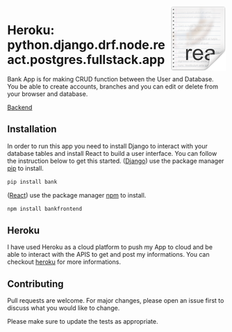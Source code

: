 <img src="icon.png" align="right" />

# Heroku: python.django.drf.node.react.postgres.fullstack.app
Bank App is for making CRUD function between the User and Database. You be able to create accounts, branches and you can edit or delete from your browser and database.

[Backend](https://bank-django-drf-local.herokuapp.com/)

## Installation 
In order to run this app you need to install Django to interact with your database tables and install React to build a user interface. You can follow the instruction below to get this started.
([Django](https://www.djangoproject.com/)) use the package manager [pip](https://pip.pypa.io/en/stable/) to install.

```bash
pip install bank
```
([React](https://reactjs.org/)) use the package manager [npm](https://www.npmjs.com/get-npm) to install.
```bash
npm install bankfrontend
```
## Heroku
I have used Heroku as a cloud platform to push my App to cloud and be able to interact with the APIS to get and post my informations. You can checkout [heroku](https://www.heroku.com/) for more informations.

## Contributing
Pull requests are welcome. For major changes, please open an issue first to discuss what you would like to change.

Please make sure to update the tests as appropriate.

